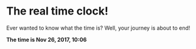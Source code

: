 # The real time clock!

Ever wanted to know what the time is? Well, your journey is about to end!

**The time is Nov 26, 2017, 10:06**